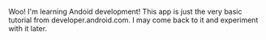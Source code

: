 Woo! I'm learning Andoid development! This app is just the very basic tutorial from developer.android.com. I may come back to it and experiment with it later.
